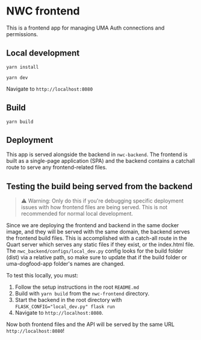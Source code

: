 # NWC frontend

This is a frontend app for managing UMA Auth connections and permissions.

## Local development

```
yarn install
```

```
yarn dev
```

Navigate to `http://localhost:8080`

## Build

```
yarn build
```

## Deployment

This app is served alongside the backend in `nwc-backend`. The frontend is built as a single-page application (SPA) and the backend contains a catchall route to serve any frontend-related files.

## Testing the build being served from the backend

> ⚠️ Warning: Only do this if you're debugging specific deployment issues with how frontend files are being served.
> This is not recommended for normal local development.

Since we are deploying the frontend and backend in the same docker image,
and they will be served with the same domain, the backend serves the frontend build files. This is accomplished with a catch-all route in the Quart server
which serves any static files if they exist, or the index.html file. The `nwc_backend/configs/local_dev.py` config looks for the
build folder (dist) via a relative path, so make sure to update that if the build folder
or uma-dogfood-app folder's names are changed.

To test this locally, you must:

1. Follow the setup instructions in the root `README.md`
1. Build with `yarn build` from the `nwc-frontend` directory.
1. Start the backend in the root directory with `FLASK_CONFIG="local_dev.py" flask run`
1. Navigate to `http://localhost:8080`.

Now both frontend files and the API will be served by the same URL `http://localhost:8080`!
